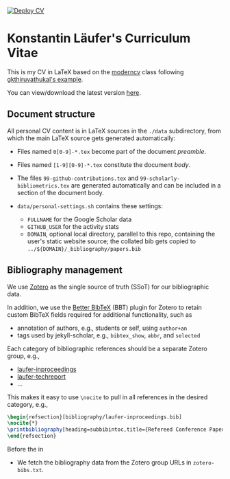 [![Deploy CV](https://github.com/klaeufer/cv/actions/workflows/main.yml/badge.svg)](https://github.com/klaeufer/cv/actions/workflows/main.yml)

# Konstantin Läufer's Curriculum Vitae

This is my CV in LaTeX based on the [moderncv](https://ctan.org/pkg/moderncv) class following [gkthiruvathukal's example](https://github.com/gkthiruvathukal/cv).

You can view/download the latest version [here](https://github.com/klaeufer/cv/releases/latest/download/klaeufer.pdf).

## Document structure

All personal CV content is in LaTeX sources in the `./data` subdirectory, from which the main LaTeX source gets generated automatically:

- Files named `0[0-9]-*.tex` become part of the document *preamble*.
- Files named `[1-9][0-9]-*.tex` constitute the document *body*.
- The files `99-github-contributions.tex` and `99-scholarly-bibliometrics.tex` are generated automatically and can be included in a section of the document body.
- `data/personal-settings.sh` contains these settings:

  - `FULLNAME` for the Google Scholar data
  - `GITHUB_USER` for the activity stats
  - `DOMAIN`, optional local directory, parallel to this repo, containing the user's static website source; the collated bib gets copied to `../${DOMAIN}/_bibliography/papers.bib`


## Bibliography management

We use [Zotero](https://www.zotero.org/) as the single source of truth (SSoT) for our bibliographic data.

In addition, we use the [Better BibTeX](https://retorque.re/zotero-better-bibtex/) (BBT) plugin for Zotero to retain custom BibTeX fields required for additional functionality, such as

- annotation of authors, e.g., students or self, using `author+an`
- tags used by jekyll-scholar, e.g., `bibtex_show`, `abbr`, and `selected`

Each category of bibliographic references should be a separate Zotero group, e.g.,

- [laufer-inproceedings](https://www.zotero.org/groups/5882358/laufer-incollection)
- [laufer-techreport](https://www.zotero.org/groups/5882364/laufer-techreport)
- ...

This makes it easy to use `\nocite` to pull in all references in the desired category, e.g.,

```LaTeX
\begin{refsection}[bibliography/laufer-inproceedings.bib]
\nocite{*}
\printbibliography[heading=subbibintoc,title={Refereed Conference Papers},sorting=ynt]
\end{refsection}
```

Before the in

- We fetch the bibliography data from the Zotero group URLs in `zotero-bibs.txt`.
